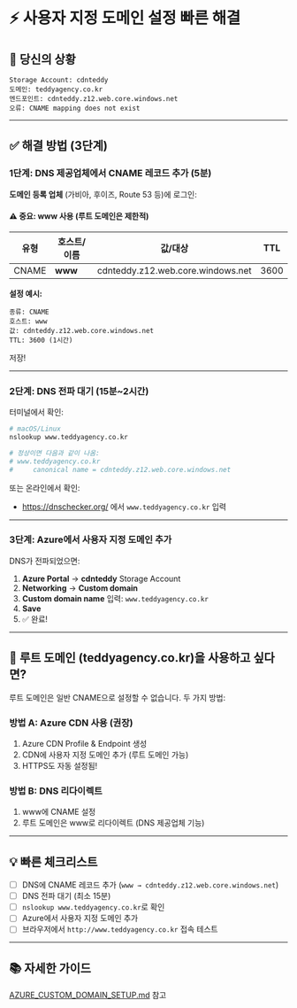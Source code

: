# ⚡ 사용자 지정 도메인 설정 빠른 해결

## 🎯 당신의 상황

```
Storage Account: cdnteddy
도메인: teddyagency.co.kr
엔드포인트: cdnteddy.z12.web.core.windows.net
오류: CNAME mapping does not exist
```

---

## ✅ 해결 방법 (3단계)

### 1단계: DNS 제공업체에서 CNAME 레코드 추가 (5분)

**도메인 등록 업체** (가비아, 후이즈, Route 53 등)에 로그인:

#### ⚠️ 중요: www 사용 (루트 도메인은 제한적)

| 유형 | 호스트/이름 | 값/대상 | TTL |
|------|------------|---------|-----|
| CNAME | **www** | cdnteddy.z12.web.core.windows.net | 3600 |

**설정 예시:**
```
종류: CNAME
호스트: www
값: cdnteddy.z12.web.core.windows.net
TTL: 3600 (1시간)
```

저장!

---

### 2단계: DNS 전파 대기 (15분~2시간)

터미널에서 확인:

```bash
# macOS/Linux
nslookup www.teddyagency.co.kr

# 정상이면 다음과 같이 나옴:
# www.teddyagency.co.kr
#     canonical name = cdnteddy.z12.web.core.windows.net
```

또는 온라인에서 확인:
- https://dnschecker.org/ 에서 `www.teddyagency.co.kr` 입력

---

### 3단계: Azure에서 사용자 지정 도메인 추가

DNS가 전파되었으면:

1. **Azure Portal** → **cdnteddy** Storage Account
2. **Networking** → **Custom domain**
3. **Custom domain name** 입력: `www.teddyagency.co.kr`
4. **Save**
5. ✅ 완료!

---

## 🚨 루트 도메인 (teddyagency.co.kr)을 사용하고 싶다면?

루트 도메인은 일반 CNAME으로 설정할 수 없습니다. 두 가지 방법:

### 방법 A: Azure CDN 사용 (권장)

1. Azure CDN Profile & Endpoint 생성
2. CDN에 사용자 지정 도메인 추가 (루트 도메인 가능)
3. HTTPS도 자동 설정됨!

### 방법 B: DNS 리다이렉트

1. www에 CNAME 설정
2. 루트 도메인은 www로 리다이렉트 (DNS 제공업체 기능)

---

## 💡 빠른 체크리스트

- [ ] DNS에 CNAME 레코드 추가 (`www → cdnteddy.z12.web.core.windows.net`)
- [ ] DNS 전파 대기 (최소 15분)
- [ ] `nslookup www.teddyagency.co.kr`로 확인
- [ ] Azure에서 사용자 지정 도메인 추가
- [ ] 브라우저에서 `http://www.teddyagency.co.kr` 접속 테스트

---

## 📚 자세한 가이드

[AZURE_CUSTOM_DOMAIN_SETUP.md](./AZURE_CUSTOM_DOMAIN_SETUP.md) 참고

